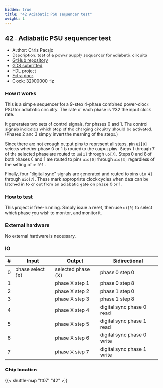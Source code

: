 ```yaml
---
hidden: true
title: "42 Adiabatic PSU sequencer test"
weight: 1
---
```


## 42 : Adiabatic PSU sequencer test

* Author: Chris Pacejo
* Description: test of a power supply sequencer for adiabatic circuits
* [GitHub repository](https://github.com/cpacejo/adia_psu_seq_test)
* [GDS submitted](https://github.com/cpacejo/adia_psu_seq_test/actions/runs/9312875587)
* HDL project
* [Extra docs]()
* Clock: 32000000 Hz

### How it works

This is a simple sequencer for a 9-step 4-phase combined power-clock PSU for
adiabatic circuitry.  The rate of each phase is 1/32 the input clock rate.

It generates two sets of control signals, for phases 0 and 1.  The control
signals indicates which step of the charging circuitry should be activated.
(Phases 2 and 3 simply invert the meaning of the steps.)

Since there are not enough output pins to represent all steps, pin `ui[0]`
selects whether phase 0 or 1 is routed to the output pins.  Steps 1 through
7 of the selected phase are routed to `uo[1]` through `uo[7]`.  Steps 0 and
8 of both phases 0 and 1 are routed to pins `uio[0]` through `uio[3]`
regardless of the setting of `ui[0]` .

Finally, four "digital sync" signals are generated and routed to pins
`uio[4]` through `uio[7]`.  These mark appropriate clock cycles when data
can be latched in to or out from an adiabatic gate on phase 0 or 1.

### How to test

This project is free-running.  Simply issue a reset, then use `ui[0]` to
select which phase you wish to monitor, and monitor it.

### External hardware

No external hardware is necessary.


### IO

| #             | Input    | Output   | Bidirectional   |
| ------------- | -------- | -------- | --------------- |
| 0 | phase select (X)  | selected phase (X)  | phase 0 step 0        |
| 1 |   | phase X step 1  | phase 0 step 8        |
| 2 |   | phase X step 2  | phase 1 step 0        |
| 3 |   | phase X step 3  | phase 1 step 8        |
| 4 |   | phase X step 4  | digital sync phase 0 read        |
| 5 |   | phase X step 5  | digital sync phase 1 read        |
| 6 |   | phase X step 6  | digital sync phase 0 write        |
| 7 |   | phase X step 7  | digital sync phase 1 write        |


### Chip location

{{< shuttle-map "tt07" "42" >}}
